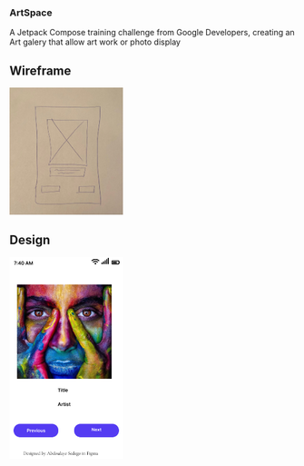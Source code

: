 ### ArtSpace
A Jetpack Compose training challenge from Google Developers, creating an Art galery that allow art work or photo display

## Wireframe

<img src="https://github.com/AbdoulayeSedego/ArtSpace/blob/main/ArtWork%20Wireframe.jpeg" width=200 /><br>

## Design

<img src="https://github.com/AbdoulayeSedego/ArtSpace/blob/main/ArtWork.png" width=200 /><br>
